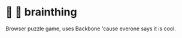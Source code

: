 :cherry_blossom: :lollipop: brainthing
==========

Browser puzzle game, uses Backbone 'cause everone says it is cool.
